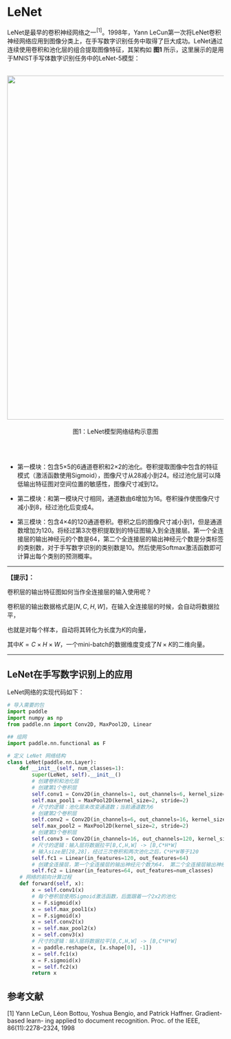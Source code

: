 # LeNet

LeNet是最早的卷积神经网络之一<sup>[1]</sup>。1998年，Yann LeCun第一次将LeNet卷积神经网络应用到图像分类上，在手写数字识别任务中取得了巨大成功。LeNet通过连续使用卷积和池化层的组合提取图像特征，其架构如 **图1** 所示，这里展示的是用于MNIST手写体数字识别任务中的LeNet-5模型：
<br></br>

<center><img src="https://ai-studio-static-online.cdn.bcebos.com/82e4124e2e6a4231bcde17e086bc86ba732d3e81dcd7415f86fb4ef050aa7772" width = "800"></center>
<center><br>图1：LeNet模型网络结构示意图</br></center>

<br></br>


* 第一模块：包含5×5的6通道卷积和2×2的池化。卷积提取图像中包含的特征模式（激活函数使用Sigmoid），图像尺寸从28减小到24。经过池化层可以降低输出特征图对空间位置的敏感性，图像尺寸减到12。

* 第二模块：和第一模块尺寸相同，通道数由6增加为16。卷积操作使图像尺寸减小到8，经过池化后变成4。

* 第三模块：包含4×4的120通道卷积。卷积之后的图像尺寸减小到1，但是通道数增加为120。将经过第3次卷积提取到的特征图输入到全连接层。第一个全连接层的输出神经元的个数是64，第二个全连接层的输出神经元个数是分类标签的类别数，对于手写数字识别的类别数是10。然后使用Softmax激活函数即可计算出每个类别的预测概率。

------

**【提示】：**

卷积层的输出特征图如何当作全连接层的输入使用呢？

卷积层的输出数据格式是$[N, C, H, W]$，在输入全连接层的时候，会自动将数据拉平，

也就是对每个样本，自动将其转化为长度为$K$的向量，

其中$K = C \times H \times W$，一个mini-batch的数据维度变成了$N\times K$的二维向量。

------

## LeNet在手写数字识别上的应用

LeNet网络的实现代码如下：


```python
# 导入需要的包
import paddle
import numpy as np
from paddle.nn import Conv2D, MaxPool2D, Linear

## 组网
import paddle.nn.functional as F

# 定义 LeNet 网络结构
class LeNet(paddle.nn.Layer):
    def __init__(self, num_classes=1):
        super(LeNet, self).__init__()
        # 创建卷积和池化层
        # 创建第1个卷积层
        self.conv1 = Conv2D(in_channels=1, out_channels=6, kernel_size=5)
        self.max_pool1 = MaxPool2D(kernel_size=2, stride=2)
        # 尺寸的逻辑：池化层未改变通道数；当前通道数为6
        # 创建第2个卷积层
        self.conv2 = Conv2D(in_channels=6, out_channels=16, kernel_size=5)
        self.max_pool2 = MaxPool2D(kernel_size=2, stride=2)
        # 创建第3个卷积层
        self.conv3 = Conv2D(in_channels=16, out_channels=120, kernel_size=4)
        # 尺寸的逻辑：输入层将数据拉平[B,C,H,W] -> [B,C*H*W]
        # 输入size是[28,28]，经过三次卷积和两次池化之后，C*H*W等于120
        self.fc1 = Linear(in_features=120, out_features=64)
        # 创建全连接层，第一个全连接层的输出神经元个数为64， 第二个全连接层输出神经元个数为分类标签的类别数
        self.fc2 = Linear(in_features=64, out_features=num_classes)
    # 网络的前向计算过程
    def forward(self, x):
        x = self.conv1(x)
        # 每个卷积层使用Sigmoid激活函数，后面跟着一个2x2的池化
        x = F.sigmoid(x)
        x = self.max_pool1(x)
        x = F.sigmoid(x)
        x = self.conv2(x)
        x = self.max_pool2(x)
        x = self.conv3(x)
        # 尺寸的逻辑：输入层将数据拉平[B,C,H,W] -> [B,C*H*W]
        x = paddle.reshape(x, [x.shape[0], -1])
        x = self.fc1(x)
        x = F.sigmoid(x)
        x = self.fc2(x)
        return x
```

## 参考文献

[1] Yann LeCun, Léon Bottou, Yoshua Bengio, and Patrick Haffner. Gradient-based learn- ing applied to document recognition. Proc. of the IEEE, 86(11):2278–2324, 1998 